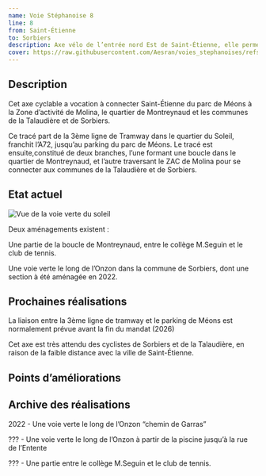 ```yaml
---
name: Voie Stéphanoise 8
line: 8
from: Saint-Étienne
to: Sorbiers
description: Axe vélo de l’entrée nord Est de Saint-Étienne, elle permet de relier La Talaudière et Sorbiers et la boucle cyclable de Montreynaud .
cover: https://raw.githubusercontent.com/Aesran/voies_stephanoises/refs/heads/main/assets/L8-voie-verte-Sorbiers-Onzon.png
---
```

## Description

Cet axe cyclable a vocation à connecter Saint-Étienne du parc de Méons à la Zone d’activité de Molina, le quartier de Montreynaud et les communes de la Talaudière et de Sorbiers. 

Ce tracé part de la 3ème ligne de Tramway dans le quartier du Soleil, franchit l’A72, jusqu’au parking du parc de Méons. Le tracé est ensuite,constitué de deux branches, l’une formant une boucle dans le quartier de Montreynaud, et l’autre traversant le ZAC de Molina pour se connecter aux communes de la Talaudière et de Sorbiers.


## Etat actuel
![Vue de la voie verte du soleil](https://raw.githubusercontent.com/Aesran/voies_stephanoises/refs/heads/main/assets/L8-voie-verte-Sorbiers-chemin-du-Garras.png)

Deux aménagements existent : 

Une partie de la boucle de Montreynaud, entre le collège M.Seguin et le club de tennis. 

Une voie verte le long de l’Onzon dans la commune de Sorbiers, dont une section à été aménagée en 2022. 


## Prochaines réalisations 
La liaison entre la 3ème ligne de tramway et le parking de Méons est normalement prévue avant la fin du mandat (2026) 

Cet axe est très attendu des cyclistes de Sorbiers et de la Talaudière, en raison de la faible distance avec la ville de Saint-Étienne. 


## Points d’améliorations


## Archive des réalisations

2022 - Une voie verte le long de l’Onzon “chemin de Garras”

??? - Une voie verte le long de l’Onzon à partir de la piscine jusqu’à la rue de l’Entente

??? - Une partie entre le collège M.Seguin et le club de tennis.
